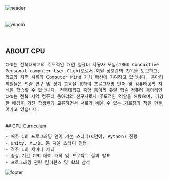 
![header](https://capsule-render.vercel.app/api?type=waving&color=457D58&height=200&fontSize=90&fontColor=ffffff)
<br/>
<br/>
<br/>
![venom](https://capsule-render.vercel.app/api?type=venom&height=200&text=JBNU%20CPU&fontSize=70&color=0:457D58,100:588beb&stroke=457D58)
<br/>
<br/>
<br/>
## ABOUT CPU
<p align="left">
  <samp> CPU는 전북대학교의 주도적인 개인 컴퓨터 사용자 모임(JBNU Conductive Personal computer User Club)으로서 회원 상호간의 친목을 도모하고, 학교와 지역 사회의 Computer Mind 가치 확산에 기여하고 있습니다. 동아리 회원들은 학술 연구 및 정기 교육을 통하여 프로그래밍 언어 및 컴퓨터공학 지식을 학습할 수 있습니다. 전북대학교 중앙 동아리 유일 학술 컴퓨터 동아리인 CPU는 전북 지역 컴퓨터 동아리의 선구자로서 주도적인 역할을 해왔으며, 다양한 배경을 가진 학생들과 교류하면서 서로가 배울 수 있는 가르침의 장을 만들어가고 있습니다.
  </samp>
<br/>
<br/>  
<br/>
## CPU Curriculum
<p align="left">
  <samp>
     - 매주 1회 프로그래밍 언어 기본 스터디(C언어, Python) 진행
<br/>  
   - Unity, ML/DL 등 자율 스터디 진행
<br/>  
   - 격주 1회 세미나 개최
<br/>  
   - 종강 기간 CPU 데이 개최 및 프로젝트 결과 발표
<br/>  
   - 프로그래밍 관련 컨퍼런스 및 학회 참석
<br/>
  </samp>
 

![footer](https://capsule-render.vercel.app/api?section=footer&type=waving&color=457D58)
